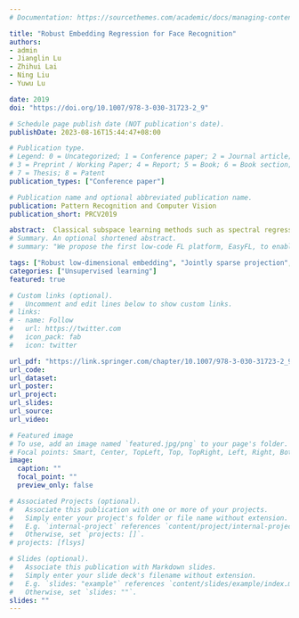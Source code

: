 ```yaml
---
# Documentation: https://sourcethemes.com/academic/docs/managing-content/

title: "Robust Embedding Regression for Face Recognition"
authors: 
- admin
- Jianglin Lu
- Zhihui Lai
- Ning Liu
- Yuwu Lu

date: 2019
doi: "https://doi.org/10.1007/978-3-030-31723-2_9"

# Schedule page publish date (NOT publication's date).
publishDate: 2023-08-16T15:44:47+08:00

# Publication type.
# Legend: 0 = Uncategorized; 1 = Conference paper; 2 = Journal article;
# 3 = Preprint / Working Paper; 4 = Report; 5 = Book; 6 = Book section;
# 7 = Thesis; 8 = Patent
publication_types: ["Conference paper"]

# Publication name and optional abbreviated publication name.
publication: Pattern Recognition and Computer Vision
publication_short: PRCV2019

abstract:  Classical subspace learning methods such as spectral regression (SR) and its sparse extensions are all two-step ways, which will lead to a suboptimal subspace for feature extraction. Another potential drawback is that these methods are not robust to the outliers and the variations of data because they use Frobenius norm as the basic distance metric. To address these problems, a novel face recognition method called robust embedding regression (RER) is proposed, which performs low-dimensional embedding and jointly sparse regression simultaneously. By this way, the optimal subspace can be obtained. Besides, we not only emphasize {\$}{\$} L{\_}{\{}2,1{\}} {\$}{\$}-norm minimization on both loss function and regularization terms, but also use {\$}{\$} L{\_}{\{}2,1{\}} {\$}{\$}-norm as the basic distance metric. Therefore, we can obtain jointly sparse projections in the regression process and more stable and robust low-dimensional reconstruction in the embedding process. Moreover, we use a more generalized constraint to improve the generalization of RER. The corresponding optimal solution can be computed by generalized eigen-decomposition via an iterative optimization algorithm. Theoretical analysis and experimental results prove the convergence of RER. Extensive experiments show the proposed RER has a better performance than other related methods on four well-known datasets.
# Summary. An optional shortened abstract.
# summary: "We propose the first low-code FL platform, EasyFL, to enable users with various levels of expertise to experiment and prototype FL applications with little coding. We achieve this goal while ensuring great flexibility and extensibility for customization by unifying simple API design, modular design, and granular training flow abstraction. Besides, EasyFL expedites distributed training by 1.5x."

tags: ["Robust low-dimensional embedding", "Jointly sparse projection", "Subspace learning", "Face recognition"]
categories: ["Unsupervised learning"]
featured: true

# Custom links (optional).
#   Uncomment and edit lines below to show custom links.
# links:
# - name: Follow
#   url: https://twitter.com
#   icon_pack: fab
#   icon: twitter

url_pdf: "https://link.springer.com/chapter/10.1007/978-3-030-31723-2_9#citeas"
url_code: 
url_dataset:
url_poster:
url_project:
url_slides:
url_source:
url_video:

# Featured image
# To use, add an image named `featured.jpg/png` to your page's folder. 
# Focal points: Smart, Center, TopLeft, Top, TopRight, Left, Right, BottomLeft, Bottom, BottomRight.
image:
  caption: ""
  focal_point: ""
  preview_only: false

# Associated Projects (optional).
#   Associate this publication with one or more of your projects.
#   Simply enter your project's folder or file name without extension.
#   E.g. `internal-project` references `content/project/internal-project/index.md`.
#   Otherwise, set `projects: []`.
# projects: [flsys]

# Slides (optional).
#   Associate this publication with Markdown slides.
#   Simply enter your slide deck's filename without extension.
#   E.g. `slides: "example"` references `content/slides/example/index.md`.
#   Otherwise, set `slides: ""`.
slides: ""
---
```

